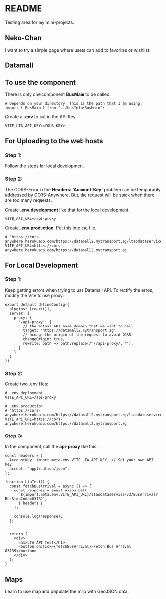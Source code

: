 # README

Testing area for my mini-projects.

## Neko-Chan

I want to try a simple page where users can add to favorites or wishlist.

## Datamall

## To use the component

There is only one component **BusMain** to be called.

```
# Depends on your directory. This is the path that I am using.
import { BusMain } from "../busInfo/BusMain"; 
```

Create a **.env** to put in the API Key.

```
VITE_LTA_API_KEY=<YOUR-KEY>
```

## For Uploading to the web hosts

### Step 1:

Follow the steps for local development.

### Step 2: 

The CORS-Error in the **Headers: 'Account-Key'** problem can be temporarily addressed by CORS-Anywhere. But, the request will be 
stuck when there are too many requests.

Create **.env.development** like that for the local development. 

```
VITE_API_URL=/api-proxy
```

Create **.env.production**. Put this into the file.

```
# "https://cors-anywhere.herokuapp.com/https://datamall2.mytransport.sg/ltaodataservice/v3/BusArrival";
VITE_API_URL=https://cors-anywhere.herokuapp.com/https://datamall2.mytransport.sg
```

## For Local Development

### Step 1: 

Keep getting errors when trying to use Datamall API. To rectify the erros, modify the Vite to use proxy:

```
export default defineConfig({
  plugins: [react()],
  server: {
    proxy: {
      '/api-proxy': {
        // the actual API base domain that we want to call
        target: "https://datamall2.mytransport.sg",
        // hcnage the origin of the request to avoid CORS
        changeOrigin: true,
        rewrite: path => path.replace(/^\/api-proxy/, ""),
      }
    }
  }
})
```

### Step 2: 

Create two .env files:

```
# .env.deployment
VITE_API_URL=/api-proxy

# .env.production
# "https://cors-anywhere.herokuapp.com/https://datamall2.mytransport.sg/ltaodataservice/v3/BusArrival";
VITE_API_URL=https://cors-anywhere.herokuapp.com/https://datamall2.mytransport.sg

```

### Step 3: 

In the component, call the **api-proxy** like this:

```
const headers = {
  AccountKey: import.meta.env.VITE_LTA_API_KEY, // Set your own API key
  accept: "application/json",
};

function LtaTest() {
  const fetchBusArrival = async () => {
    const response = await axios.get(
      `${import.meta.env.VITE_API_URL}/ltaodataservice/v3/BusArrival?BusStopCode=83139`,
      { headers }
    );

    console.log(response);
  };


  return (
    <div>
      <h1>LTA API Test</h1>
      <button onClick={fetchBusArrival}>Fetch Bus Arrival 83139</button>
    </div>
  );
}
```

## Maps

Learn to use map and populate the map with GeoJSON data.
